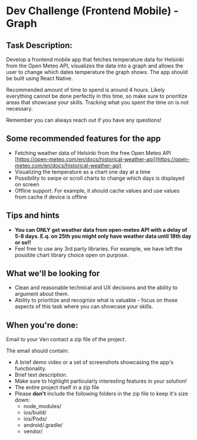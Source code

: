 # Dev Challenge (Frontend Mobile) - Graph

## Task Description:

Develop a frontend mobile app that fetches temperature data for Helsinki from the Open Meteo API, visualizes the data into a graph and allows the user to change which dates temperature the graph shows. The app should be built using React Native.

Recommended amount of time to spend is around 4 hours. Likely everything cannot be done perfectly in this time, so make sure to prioritize areas that showcase your skills. Tracking what you spent the time on is not necessary.

Remember you can always reach out if you have any questions!

## Some recommended features for the app

- Fetching weather data of Helsinki from the free Open Meteo API [https://open-meteo.com/en/docs/historical-weather-api](https://open-meteo.com/en/docs/historical-weather-api)
- Visualizing the temperature as a chart one day at a time
- Possibility to swipe or scroll charts to change which days is displayed on screen
- Offline support. For example, it should cache values and use values from cache if device is offline

## Tips and hints

- **You can ONLY get weather data from open-meteo API with a delay of 5-8 days. E.q. on 25th you might only have weather data until 18th day or so!!**
- Feel free to use any 3rd party libraries. For example, we have left the possible chart library choice open on purpose.

## What we'll be looking for

- Clean and reasonable technical and UX decisions and the ability to argument about them.
- Ability to prioritize and recognize what is valuable - focus on those aspects of this task where you can showcase your skills.

## When you're done:

Email to your Veri contact a zip file of the project.

The email should contain:
- A brief demo video or a set of screenshots showcasing the app's functionality.
- Brief text description.
- Make sure to highlight particularly interesting features in your solution!
- The entire project itself in a zip file
- Please **don't** include the following folders in the zip file to keep it's size down:
    - node_modules/
    - ios/build/
    - ios/Pods/
    - android/.gradle/
    - vendor/
